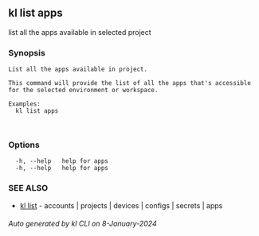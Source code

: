 ## kl list apps

list all the apps available in selected project

### Synopsis

```
List all the apps available in project.

This command will provide the list of all the apps that's accessible for the selected environment or workspace.

Examples:
  kl list apps

	
```

### Options

```
  -h, --help   help for apps
  -h, --help   help for apps
```

### SEE ALSO

* [kl list](kl_list.md)  - accounts | projects | devices | configs | secrets | apps

###### Auto generated by kl CLI on 8-January-2024
